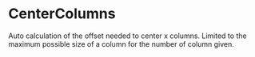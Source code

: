 # CenterColumns
Auto calculation of the offset needed to center x columns.
Limited to the maximum possible size of a column for the number of column given.

